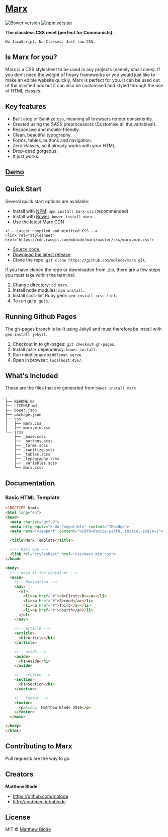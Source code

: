# [Marx](http://matthewblode.com/marx/)

![Bower version](https://img.shields.io/bower/v/marx.svg)
[![npm version](https://img.shields.io/npm/v/marx-css.svg)](https://www.npmjs.com/package/marx-css)

**The classless CSS reset (perfect for Communists).**

    No JavaScript. No Classes. Just raw CSS.

## Is Marx for you?

Marx is a CSS stylesheet to be used in any projects (namely small ones). If you don't need the weight of heavy frameworks or you would just like to make an edible website quickly, Marx is perfect for you. It can be used out of the minified box but it can also be customised and styled through the use of HTML classes.

## Key features

- Built atop of Sanitize.css, meaning all browsers render consistently.
- Created using the SASS preprocessors (Customise all the variables!).
- Responsive and mobile-friendly.
- Clean, beautiful typography.
- Forms, tables, buttons and navigation.
- Zero classes, so it already works with your HTML.
- Drop-dead gorgeous.
- It just works.


## [Demo](http://codepen.io/mblode/details/JdYbJj)

## Quick Start

Several quick start options are available:

- Install with [NPM](https://www.npmjs.com/): `npm install marx-css` (recommended).
- Install with [Bower](http://bower.io): `bower install marx`.
- Use the latest Marx CDN
```
<!-- Latest compiled and minified CSS -->
<link rel="stylesheet" href="https://cdn.rawgit.com/mblode/marx/master/css/marx.min.css">
```
- [Source code.](https://raw.githubusercontent.com/mblode/marx/master/css/marx.min.css)
- [Download the latest release](https://github.com/mblode/marx/archive/master.zip).
- Clone the repo: `git clone https://github.com/mblode/marx.git`.

If you have cloned the repo or downloaded from .zip, there are a few steps you must take within the terminal:

1. Change directory: `cd marx`.
2. Install node modules: `npm install`.
3. Install scss-lint Ruby gem: `gem install scss-lint`.
4. To run gulp: `gulp`.

## Running Github Pages

The gh-pages branch is built using Jekyll and must therefore be install with `gem install jekyll`.

1. Checkout in to gh-pages: `git checkout gh-pages`.
2. Install marx dependency: `bower install`.
3. Run middleman: `middleman serve`.
4. Open in browser: `localhost:4567`.

## What's Included

These are the files that are generated from `bower install marx`

```
.
├── README.md
├── LICENSE.md
├── bower.json
├── package.json
├── css
│   ├── marx.css
│   ├── marx.min.css
└── scss
    ├── _base.scss
    ├── _buttons.scss
    ├── _forms.scss
    ├── _sanitize.scss
    ├── _tables.scss
    ├── _typography.scss
    ├── _variables.scss
    └── marx.scss

```

## Documentation

### Basic HTML Template

```html
<!DOCTYPE html>
<html lang="en">
<head>
  <meta charset="utf-8">
  <meta http-equiv="X-UA-Compatible" content="IE=edge">
  <meta name="viewport" content="width=device-width, initial-scale=1">

  <title>Marx Template</title>

  <!-- Marx CSS -->
  <link rel="stylesheet" href="css/marx.min.css">
</head>

<body>
  <!-- main is the container -->
  <main>
    <!-- Navigation -->
    <nav>
      <ul>
        <li><a href="#"><b>First</b></a></li>
        <li><a href="#">Second</a></li>
        <li><a href="#">Third</a></li>
        <li><a href="#">Fourth</a></li>
      </ul>
    </nav>

    <!-- article -->
    <article>
      <h1>Article</h1>
    </article>

    <!-- aside -->
    <aside>
      <h1>Aside</h1>
    </aside>

    <!-- section -->
    <section>
      <h1>Section</h1>
    </section>

    <!-- footer -->
    <footer>
      <p>&copy; Matthew Blode 2016</p>
    </footer>
  </main>

</body>
</html>
```

## Contributing to Marx

Pull requests are the way to go.


## Creators

**Matthew Blode**

- <https://github.com/mblode>
- <http://codepen.io/mblode>

## License

MIT © [Matthew Blode](http://matthewblode.com)
